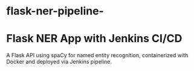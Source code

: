 # flask-ner-pipeline-
# Flask NER App with Jenkins CI/CD

A Flask API using spaCy for named entity recognition, containerized with Docker and deployed via Jenkins pipeline.

